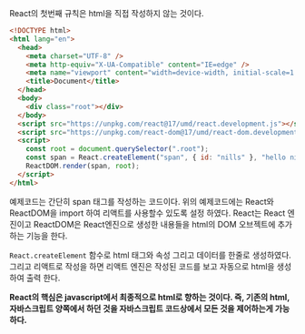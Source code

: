 React의 첫번째 규칙은 html을 직접 작성하지 않는 것이다. 

```html
<!DOCTYPE html>
<html lang="en">
  <head>
    <meta charset="UTF-8" />
    <meta http-equiv="X-UA-Compatible" content="IE=edge" />
    <meta name="viewport" content="width=device-width, initial-scale=1.0" />
    <title>Document</title>
  </head>
  <body>
    <div class="root"></div>
  </body>
  <script src="https://unpkg.com/react@17/umd/react.development.js"></script>
  <script src="https://unpkg.com/react-dom@17/umd/react-dom.development.js"></script>
  <script>
    const root = document.querySelector(".root");
    const span = React.createElement("span", { id: "nills" }, "hello nills");
    ReactDOM.render(span, root);
  </script>
</html>
```
예제코드는 간단히 span 태그를 작성하는 코드이다.
위의 예제코드에는 React와 ReactDOM을 import 하여 리액트를 사용할수 있도록 설정 하였다.
React는 React 엔진이고 ReactDOM은 React엔진으로 생성한 내용들을 html의 DOM 오브젝트에 추가하는 기능을 한다.

`React.createElement` 함수로 html 태그와 속성 그리고 데이터를 한줄로 생성하였다. 그리고 리액트로 작성을 하면 리액트 엔진은 작성된 코드를 보고
자동으로 html을 생성하여 출력 한다.

**React의 핵심은 javascript에서 최종적으로 html로 향하는 것이다. 즉, 기존의 html, 자바스크립트 양쪽에서 하던 것을 자바스크립트 코드상에서 모든 것을 제어하는게 가능하다.**

